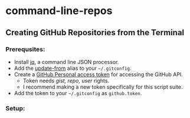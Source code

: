 # command-line-repos

## Creating GitHub Repositories from the Terminal

### Prerequsites:
- Install [jq](https://stedolan.github.io/jq/), a command line JSON processor.
- Add the [update-from](https://adamcod.es/2014/12/10/git-pull-correct-workflow.html) alias to your `~/.gitconfig`.
- Create a [GitHub Personal access token](https://github.com/settings/tokens) for accessing the GitHub API.
  - Token needs _gist, repo, user_ rights.
  - I recommend making a new token specifically for this script suite.
- Add the token to your `~/.gitconfig` as `github.token`.



### Setup:

